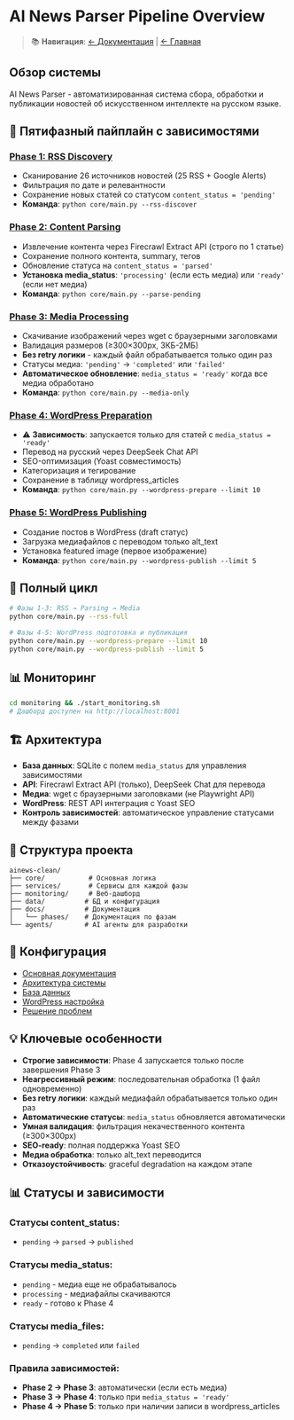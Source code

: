# AI News Parser Pipeline Overview

> 📚 **Навигация**: [← Документация](README.md) | [← Главная](../README.md)

## Обзор системы
AI News Parser - автоматизированная система сбора, обработки и публикации новостей об искусственном интеллекте на русском языке.

## 🔄 Пятифазный пайплайн с зависимостями

### [Phase 1: RSS Discovery](phases/phase1_rss_discovery.md)
- Сканирование 26 источников новостей (25 RSS + Google Alerts)
- Фильтрация по дате и релевантности
- Сохранение новых статей со статусом `content_status = 'pending'`
- **Команда**: `python core/main.py --rss-discover`

### [Phase 2: Content Parsing](phases/phase2_content_parsing.md)
- Извлечение контента через Firecrawl Extract API (строго по 1 статье)
- Сохранение полного контента, summary, тегов
- Обновление статуса на `content_status = 'parsed'`
- **Установка media_status**: `'processing'` (если есть медиа) или `'ready'` (если нет медиа)
- **Команда**: `python core/main.py --parse-pending`

### [Phase 3: Media Processing](phases/phase3_media_processing.md)
- Скачивание изображений через wget с браузерными заголовками
- Валидация размеров (≥300×300px, 3КБ-2МБ) 
- **Без retry логики** - каждый файл обрабатывается только один раз
- Статусы медиа: `'pending'` → `'completed'` или `'failed'`
- **Автоматическое обновление**: `media_status = 'ready'` когда все медиа обработано
- **Команда**: `python core/main.py --media-only`

### [Phase 4: WordPress Preparation](phases/phase4_wordpress_preparation.md)
- ⚠️ **Зависимость**: запускается только для статей с `media_status = 'ready'`
- Перевод на русский через DeepSeek Chat API
- SEO-оптимизация (Yoast совместимость)
- Категоризация и тегирование
- Сохранение в таблицу wordpress_articles
- **Команда**: `python core/main.py --wordpress-prepare --limit 10`

### [Phase 5: WordPress Publishing](phases/phase5_wordpress_publishing.md)
- Создание постов в WordPress (draft статус)
- Загрузка медиафайлов с переводом только alt_text
- Установка featured image (первое изображение)
- **Команда**: `python core/main.py --wordpress-publish --limit 5`

## 🚀 Полный цикл
```bash
# Фазы 1-3: RSS → Parsing → Media
python core/main.py --rss-full

# Фазы 4-5: WordPress подготовка и публикация
python core/main.py --wordpress-prepare --limit 10
python core/main.py --wordpress-publish --limit 5
```

## 📊 Мониторинг
```bash
cd monitoring && ./start_monitoring.sh
# Дашборд доступен на http://localhost:8001
```

## 🏗️ Архитектура
- **База данных**: SQLite с полем `media_status` для управления зависимостями
- **API**: Firecrawl Extract API (только), DeepSeek Chat для перевода
- **Медиа**: wget с браузерными заголовками (не Playwright API)
- **WordPress**: REST API интеграция с Yoast SEO
- **Контроль зависимостей**: автоматическое управление статусами между фазами

## 📁 Структура проекта
```
ainews-clean/
├── core/           # Основная логика
├── services/       # Сервисы для каждой фазы
├── monitoring/     # Веб-дашборд
├── data/          # БД и конфигурация
├── docs/          # Документация
│   └── phases/    # Документация по фазам
└── agents/        # AI агенты для разработки
```

## 🔧 Конфигурация
- [Основная документация](../README.md)
- [Архитектура системы](architecture.md)
- [База данных](DATABASE_SCHEMA.md)
- [WordPress настройка](wordpress_setup.md)
- [Решение проблем](TROUBLESHOOTING.md)

## 💡 Ключевые особенности
- **Строгие зависимости**: Phase 4 запускается только после завершения Phase 3
- **Неагрессивный режим**: последовательная обработка (1 файл одновременно)
- **Без retry логики**: каждый медиафайл обрабатывается только один раз
- **Автоматические статусы**: `media_status` обновляется автоматически
- **Умная валидация**: фильтрация некачественного контента (≥300×300px)
- **SEO-ready**: полная поддержка Yoast SEO
- **Медиа обработка**: только alt_text переводится
- **Отказоустойчивость**: graceful degradation на каждом этапе

## 📊 Статусы и зависимости

### Статусы content_status:
- `pending` → `parsed` → `published`

### Статусы media_status:
- `pending` - медиа еще не обрабатывалось
- `processing` - медиафайлы скачиваются
- `ready` - готово к Phase 4

### Статусы media_files:
- `pending` → `completed` или `failed`

### Правила зависимостей:
- **Phase 2 → Phase 3**: автоматически (если есть медиа)
- **Phase 3 → Phase 4**: только при `media_status = 'ready'`
- **Phase 4 → Phase 5**: только при наличии записи в wordpress_articles